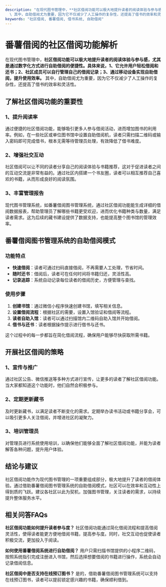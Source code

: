 ```yaml
---
description: "在现代图书管理中，**社区借阅功能可以极大地提升读者的阅读体验与参与感，尤其是通过数字化方式进行自助借阅的便捷性。具体来说，1、它允许用户轻松借阅和还书；2、社区成员可以自行管理自己的借阅记录；3、通过移动设备实现自助借阅，提升使用效率。**\
  \ 其中，自助借阅尤为重要，因为它不仅减少了人工操作的复杂性，还提高了借书的效率和灵活性。"
keywords: "社区借阅, 番薯借阅, 借书系统, 自助借阅"
---
```

# 番薯借阅的社区借阅功能解析

在现代图书管理中，**社区借阅功能可以极大地提升读者的阅读体验与参与感，尤其是通过数字化方式进行自助借阅的便捷性。具体来说，1、它允许用户轻松借阅和还书；2、社区成员可以自行管理自己的借阅记录；3、通过移动设备实现自助借阅，提升使用效率。** 其中，自助借阅尤为重要，因为它不仅减少了人工操作的复杂性，还提高了借书的效率和灵活性。

## 了解社区借阅功能的重要性

### 1、提升阅读率
通过便捷的社区借阅功能，能够吸引更多人参与借阅活动，进而增加图书的利用率。例如，在一些社区或单位图书馆中设置自助借阅机，读者只需扫描二维码或输入密码即可完成借书，根本无需等待管理员处理，有效降低了借书难度。

### 2、增强社交互动
社区借阅可以让不同的读者分享自己的阅读体验与书籍推荐，这对于促进读者之间的互动交流是非常有益的。通过社区内搭建一个书友圈，读者可以相互推荐自己喜欢的书籍，从而形成良好的阅读氛围。

### 3、丰富管理报告
现代图书管理系统，如番薯借阅图书管理系统，通过社区借阅功能能生成详细的借阅数据报表，帮助管理员了解哪些书籍更受欢迎，进而优化书籍种类与数量，满足读者需求。这为后续的藏书建设提供了数据支持，也能提高整个图书馆的管理效率。

## 番薯借阅图书管理系统的自助借阅模式

### 功能特点

- **快速借阅**：读者可通过扫码直接借阅，不再需要人工处理，节省时间。
- **随时还书**：借阅后，读者可在任何时间将书籍归还，灵活性高。
- **记录追踪**：系统自动记录每位读者的借阅历史，方便管理与查找。

### 使用步骤

1. **创建书馆**：通过微信小程序快速创建书馆，填写相关信息。
2. **设置借阅流程**：根据社区的需要，设置入馆验证和借阅等流程。
3. **读者自助入馆**：读者可以通过扫描馆内二维码自助入馆并开始借阅。
4. **借书与还书**：读者根据操作提示进行借书与还书。

这个过程中的每一步都旨在简化借阅流程，确保用户能够尽快获取所需书籍。

## 开展社区借阅的策略

### 1、宣传与推广
通过社区公告、微信推送等多种方式进行宣传，让更多的读者了解社区借阅功能。当大家都知道这个功能时，他们自然会积极参与。

### 2、定期更新藏书
及时更新藏书，以满足读者不断变化的需求。定期举办读书活动或书籍分享会，可以吸引更多人关注借阅，并增进社区的凝聚力。

### 3、培训管理员
对管理员进行系统使用培训，以确保他们能够全面了解社区借阅功能，并能为读者解答各种问题，提升用户体验。

## 结论与建议

社区借阅功能作为现代图书管理的一项重要组成部分，极大地提升了读者的借阅体验。通过借助番薯借阅图书管理系统的自助借阅模式，社区可以在效率和互动性上得到质的飞跃。建议各社区以此为契机，加强图书管理，关注读者的需求，以持续提升整体服务水平。

## 相关问答FAQs

**社区借阅功能如何提升读者参与度？**
社区借阅功能通过简化借阅流程和提高借阅灵活性，使得读者能更方便地借阅书籍，提高参与度。同时，社交互动也促使读者积极交流，更加投入于阅读。

**如何使用番薯借阅系统进行自助借阅？**
用户只需扫描书馆提供的小程序二维码，按照系统指引完成注册进入书馆，然后选择想要借阅的书籍进行操作，系统会自动记录借阅信息。

**社区借阅中是否支持在线预订图书？**
是的，借助番薯借阅图书管理系统可以支持在线预订图书，读者可以提前锁定感兴趣的书籍，确保顺利借到。
